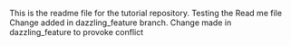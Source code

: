 This is the readme file for the tutorial repository.
Testing the Read me file
Change added in dazzling_feature branch.
Change made in dazzling_feature to provoke conflict